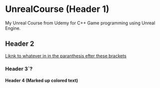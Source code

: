 # UnrealCourse (Header 1)
My Unreal Course from Udemy for C++ Game programming using Unreal Engine.

## Header 2
[Liknk to whatever in in the paranthesis efter these brackets](http://www.martinmoesby.com)

### Header 3`?

#### Header 4 (Marked up colored text) 
